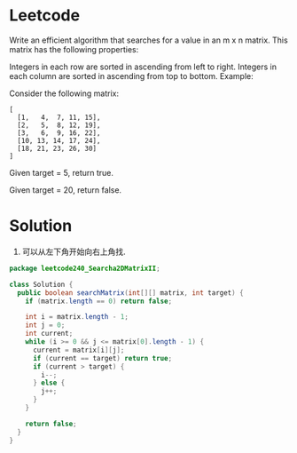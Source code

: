 # Leetcode

Write an efficient algorithm that searches for a value in an m x n matrix. This matrix has the following properties:

Integers in each row are sorted in ascending from left to right.
Integers in each column are sorted in ascending from top to bottom.
Example:

Consider the following matrix:

```
[
  [1,   4,  7, 11, 15],
  [2,   5,  8, 12, 19],
  [3,   6,  9, 16, 22],
  [10, 13, 14, 17, 24],
  [18, 21, 23, 26, 30]
]
```
Given target = 5, return true.

Given target = 20, return false.

# Solution

1. 可以从左下角开始向右上角找.
```java
package leetcode240_Searcha2DMatrixII;

class Solution {
  public boolean searchMatrix(int[][] matrix, int target) {
    if (matrix.length == 0) return false;

    int i = matrix.length - 1;
    int j = 0;
    int current;
    while (i >= 0 && j <= matrix[0].length - 1) {
      current = matrix[i][j];
      if (current == target) return true;
      if (current > target) {
        i--;
      } else {
        j++;
      }
    }

    return false;
  }
}

```
